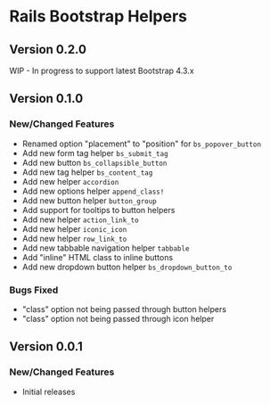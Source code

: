 # Rails Bootstrap Helpers

## Version 0.2.0

WIP - In progress to support latest Bootstrap 4.3.x

## Version 0.1.0

### New/Changed Features
* Renamed option "placement" to "position" for `bs_popover_button`
* Add new form tag helper `bs_submit_tag`
* Add new button `bs_collapsible_button`
* Add new tag helper `bs_content_tag`
* Add new helper `accordion`
* Add new options helper `append_class!`
* Add new button helper `button_group`
* Add support for tooltips to button helpers
* Add new helper `action_link_to`
* Add new helper `iconic_icon`
* Add new helper `row_link_to`
* Add new tabbable navigation helper `tabbable`
* Add "inline" HTML class to inline buttons
* Add new dropdown button helper `bs_dropdown_button_to`

### Bugs Fixed
* "class" option not being passed through button helpers
* "class" option not being passed through icon helper

## Version 0.0.1
### New/Changed Features
* Initial releases
